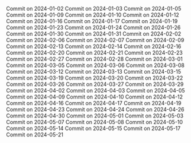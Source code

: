 Commit on 2024-01-02
Commit on 2024-01-03
Commit on 2024-01-05
Commit on 2024-01-09
Commit on 2024-01-10
Commit on 2024-01-12
Commit on 2024-01-16
Commit on 2024-01-17
Commit on 2024-01-19
Commit on 2024-01-23
Commit on 2024-01-24
Commit on 2024-01-26
Commit on 2024-01-30
Commit on 2024-01-31
Commit on 2024-02-02
Commit on 2024-02-06
Commit on 2024-02-07
Commit on 2024-02-09
Commit on 2024-02-13
Commit on 2024-02-14
Commit on 2024-02-16
Commit on 2024-02-20
Commit on 2024-02-21
Commit on 2024-02-23
Commit on 2024-02-27
Commit on 2024-02-28
Commit on 2024-03-01
Commit on 2024-03-05
Commit on 2024-03-06
Commit on 2024-03-08
Commit on 2024-03-12
Commit on 2024-03-13
Commit on 2024-03-15
Commit on 2024-03-19
Commit on 2024-03-20
Commit on 2024-03-22
Commit on 2024-03-26
Commit on 2024-03-27
Commit on 2024-03-29
Commit on 2024-04-02
Commit on 2024-04-03
Commit on 2024-04-05
Commit on 2024-04-09
Commit on 2024-04-10
Commit on 2024-04-12
Commit on 2024-04-16
Commit on 2024-04-17
Commit on 2024-04-19
Commit on 2024-04-23
Commit on 2024-04-24
Commit on 2024-04-26
Commit on 2024-04-30
Commit on 2024-05-01
Commit on 2024-05-03
Commit on 2024-05-07
Commit on 2024-05-08
Commit on 2024-05-10
Commit on 2024-05-14
Commit on 2024-05-15
Commit on 2024-05-17
Commit on 2024-05-21
